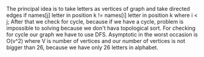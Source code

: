 The principal idea is to take letters as vertices of graph and take directed edges if names[j] letter in position k != names[i] letter in position k where i < j; After that we check for cycle, because if we have a cycle, problem is impossible to solving because we don't hava topological sort. For checking for cycle our graph we have to use DFS. Asymptotic in the worst occasion is O(v^2) where V is number of vertices and our number of vertices is not bigger than 26, because we have only 26 letters in alphabet.